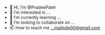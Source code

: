 - 👋 Hi, I’m @PradeePatel
- 👀 I’m interested in ...
- 🌱 I’m currently learning ...
- 💞️ I’m looking to collaborate on ...
- 📫 How to reach me ...mailpdp00@gmail.com


<!---
PradeePatel/PradeePatel is a ✨ special ✨ repository because its `README.md` (this file) appears on your GitHub profile.
You can click the Preview link to take a look at your changes.
--->
